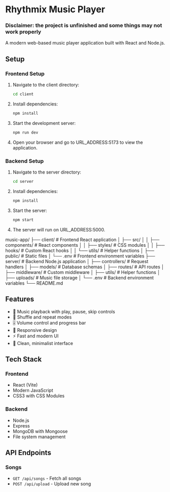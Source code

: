 # Rhythmix Music Player
### Disclaimer: the project is unfinished and some things may not work properly
A modern web-based music player application built with React and Node.js.


## Setup
### Frontend Setup
1. Navigate to the client directory:
   ```bash
   cd client
   ```
2. Install dependencies:
   ```bash
   npm install
   ```
3. Start the development server:
   ```bash
   npm run dev
   ```
4. Open your browser and go to  URL_ADDRESS:5173 to view the application.
### Backend Setup
1. Navigate to the server directory:
   ```bash
   cd server
   ```

2. Install dependencies:
   ```bash
   npm install
   ```
3. Start the server:
   ```bash
   npm start
   ```

4. The server will run on  URL_ADDRESS:5000.

music-app/
├── client/                # Frontend React application
│   ├── src/
│   │   ├── components/   # React components
│   │   ├── styles/      # CSS modules
│   │   ├── hooks/       # Custom React hooks
│   │   └── utils/       # Helper functions
│   ├── public/          # Static files
│   └── .env             # Frontend environment variables
├── server/              # Backend Node.js application
│   ├── controllers/     # Request handlers
│   ├── models/         # Database schemas
│   ├── routes/         # API routes
│   ├── middleware/     # Custom middleware
│   ├── utils/          # Helper functions
│   ├── uploads/        # Music file storage
│   └── .env            # Backend environment variables
└── README.md


## Features

- 🎵 Music playback with play, pause, skip controls
- 🔀 Shuffle and repeat modes
- 🎚️ Volume control and progress bar
- 📱 Responsive design
- ⚡ Fast and modern UI
- 🎨 Clean, minimalist interface

## Tech Stack

### Frontend
- React (Vite)
- Modern JavaScript
- CSS3 with CSS Modules

### Backend
- Node.js
- Express
- MongoDB with Mongoose
- File system management

## API Endpoints

### Songs
- `GET /api/songs` - Fetch all songs
- `POST /api/upload` - Upload new song
